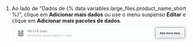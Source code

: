 1. Ao lado de "Dados de {% data variables.large_files.product_name_short %}", clique em **Adicionar mais dados** ou use o menu suspenso **Editar** e clique em **Adicionar mais pacotes de dados**. ![Botão Add more data (Adicionar mais dados)](/assets/images/help/billing/data-pack-purchase-more.png)
